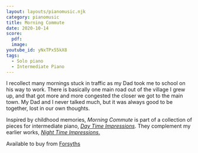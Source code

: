 ```yaml
---
layout: layouts/pianomusic.njk
category: pianomusic
title: Morning Commute
date: 2020-10-14
score:
  pdf: 
  image: 
youtube_id: yNxTPx55kX8
tags:
  - Solo piano
  - Intermediate Piano
---
```

I recollect many mornings stuck in traffic as my Dad took me to school on his way to work. There is basically one main road out of the village I grew up, and that got more and more congested the closer we got to the main town. My Dad and I never talked much, but it was always good to be together, lost in our own thoughts.



Inspired by childhood memories, *Morning Commute* is part of a collection of pieces for intermediate piano, [*Day Time Impressions*](/composer/publicationspianomusic/day-time-impressions/). They complement my earlier works, [*Night Time Impressions*.](/composer/publications/night-time-impressions/)

Available to buy from [Forsyths](https://www.forsyths.co.uk/music/forsyth-publications/forsyth-publications-by-instrument/piano/148406-day-time-impressions-sarah-baker-piano-sheet-music-9790570500192.html)